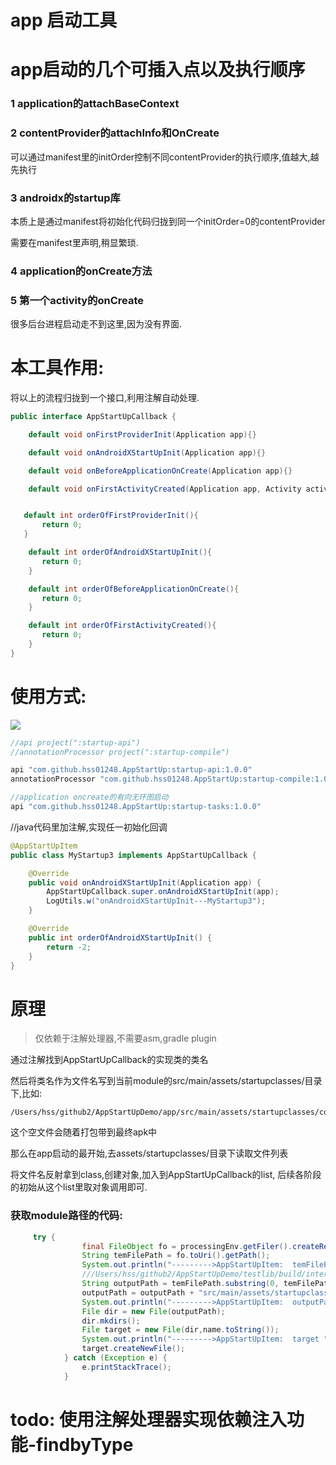 # app 启动工具

# app启动的几个可插入点以及执行顺序

### 1 application的attachBaseContext

### 2 contentProvider的attachInfo和OnCreate

可以通过manifest里的initOrder控制不同contentProvider的执行顺序,值越大,越先执行

### 3 androidx的startup库

本质上是通过manifest将初始化代码归拢到同一个initOrder=0的contentProvider

需要在manifest里声明,稍显繁琐.

### 4 application的onCreate方法

### 5 第一个activity的onCreate

很多后台进程启动走不到这里,因为没有界面.

# 本工具作用:

将以上的流程归拢到一个接口,利用注解自动处理.

```java
public interface AppStartUpCallback {

    default void onFirstProviderInit(Application app){}

    default void onAndroidXStartUpInit(Application app){}

    default void onBeforeApplicationOnCreate(Application app){}

    default void onFirstActivityCreated(Application app, Activity activity, Bundle savedInstanceState){}


   default int orderOfFirstProviderInit(){
       return 0;
   }

    default int orderOfAndroidXStartUpInit(){
       return 0;
    }

    default int orderOfBeforeApplicationOnCreate(){
       return 0;
    }

    default int orderOfFirstActivityCreated(){
       return 0;
    }
}
```

# 使用方式:

[![](https://jitpack.io/v/hss01248/AppStartUp.svg)](https://jitpack.io/#hss01248/AppStartUp)

```groovy
//api project(":startup-api")
//annotationProcessor project(":startup-compile")

api "com.github.hss01248.AppStartUp:startup-api:1.0.0"
annotationProcessor "com.github.hss01248.AppStartUp:startup-compile:1.0.0"

//application oncreate的有向无环图启动
api "com.github.hss01248.AppStartUp:startup-tasks:1.0.0"
```



//java代码里加注解,实现任一初始化回调

```java
@AppStartUpItem
public class MyStartup3 implements AppStartUpCallback {

    @Override
    public void onAndroidXStartUpInit(Application app) {
        AppStartUpCallback.super.onAndroidXStartUpInit(app);
        LogUtils.w("onAndroidXStartUpInit---MyStartup3");
    }

    @Override
    public int orderOfAndroidXStartUpInit() {
        return -2;
    }
}
```



# 原理

> 仅依赖于注解处理器,不需要asm,gradle plugin

通过注解找到AppStartUpCallback的实现类的类名

然后将类名作为文件名写到当前module的src/main/assets/startupclasses/目录下,比如:

```
/Users/hss/github2/AppStartUpDemo/app/src/main/assets/startupclasses/com.hss01248.appstartup.demo.MyStartup2
```

这个空文件会随着打包带到最终apk中

那么在app启动的最开始,去assets/startupclasses/目录下读取文件列表

将文件名反射拿到class,创建对象,加入到AppStartUpCallback的list, 后续各阶段的初始从这个list里取对象调用即可.



### 获取module路径的代码:

```java
     try {
                final FileObject fo = processingEnv.getFiler().createResource(StandardLocation.CLASS_OUTPUT, "", name.toString());
                String temFilePath = fo.toUri().getPath();
                System.out.println("--------->AppStartUpItem:  temFilePath " + temFilePath);
                ///Users/hss/github2/AppStartUpDemo/testlib/build/intermediates/javac/debug/classes/com.hss01248.startup.testlib.MyStartup3
                String outputPath = temFilePath.substring(0, temFilePath.indexOf("build/intermediates/"));
                outputPath = outputPath + "src/main/assets/startupclasses/";
                System.out.println("--------->AppStartUpItem:  outputPath " + outputPath);
                File dir = new File(outputPath);
                dir.mkdirs();
                File target = new File(dir,name.toString());
                System.out.println("--------->AppStartUpItem:  target " + target.getAbsolutePath());
                target.createNewFile();
            } catch (Exception e) {
                e.printStackTrace();
            }
```





# todo: 使用注解处理器实现依赖注入功能-findbyType